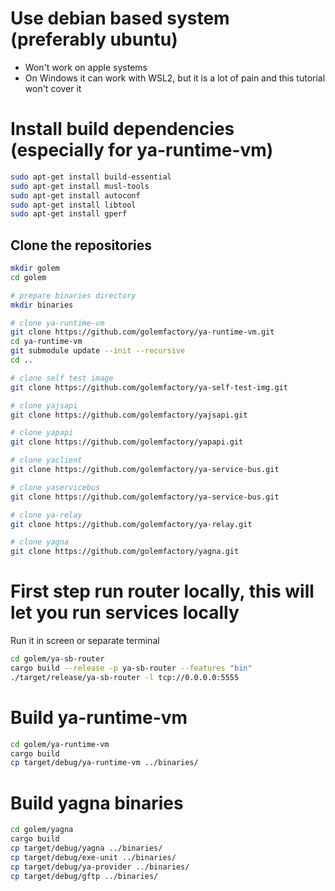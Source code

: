 # Use debian based system (preferably ubuntu)

* Won't work on apple systems
* On Windows it can work with WSL2, but it is a lot of pain and this tutorial won't cover it

# Install build dependencies (especially for ya-runtime-vm)

```bash
sudo apt-get install build-essential
sudo apt-get install musl-tools
sudo apt-get install autoconf
sudo apt-get install libtool
sudo apt-get install gperf
```

## Clone the repositories

```bash
mkdir golem
cd golem

# prepare binaries directory
mkdir binaries

# clone ya-runtime-vm
git clone https://github.com/golemfactory/ya-runtime-vm.git
cd ya-runtime-vm
git submodule update --init --recursive
cd ..

# clone self test image
git clone https://github.com/golemfactory/ya-self-test-img.git

# clone yajsapi
git clone https://github.com/golemfactory/yajsapi.git

# clone yapapi
git clone https://github.com/golemfactory/yapapi.git

# clone yaclient
git clone https://github.com/golemfactory/ya-service-bus.git

# clone yaservicebus
git clone https://github.com/golemfactory/ya-service-bus.git

# clone ya-relay
git clone https://github.com/golemfactory/ya-relay.git

# clone yagna
git clone https://github.com/golemfactory/yagna.git
```

# First step run router locally, this will let you run services locally

Run it in screen or separate terminal
```bash
cd golem/ya-sb-router
cargo build --release -p ya-sb-router --features "bin"
./target/release/ya-sb-router -l tcp://0.0.0.0:5555
```

# Build ya-runtime-vm

```bash
cd golem/ya-runtime-vm
cargo build
cp target/debug/ya-runtime-vm ../binaries/
```

# Build yagna binaries

```bash
cd golem/yagna
cargo build
cp target/debug/yagna ../binaries/
cp target/debug/exe-unit ../binaries/
cp target/debug/ya-provider ../binaries/
cp target/debug/gftp ../binaries/
```


